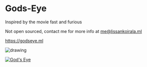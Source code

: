 # Gods-Eye
Inspired by the movie fast and furious

Not open sourced, contact me for more info at me@lissankoirala.ml

https://godseye.ml

<img src="https://github.com/LissanKoirala/Gods-Eye/blob/main/godseye-demo.gif?raw=true" alt="drawing"/>

[![God's Eye](https://yt-embed.herokuapp.com/embed?v=VI_mhZTYGf8)](https://www.youtube.com/clip/UgkxDXAgyuj9QVpejZEVYKLmOlccTXxvrm5Y "God's Eye")
